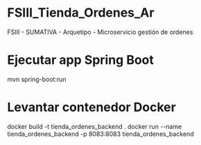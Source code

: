 # FSIII_Tienda_Ordenes_Ar
FSIII - SUMATIVA - Arquetipo - Microservicio gestión de ordenes

# Ejecutar app Spring Boot
mvn spring-boot:run

# Levantar contenedor Docker
docker build -t tienda_ordenes_backend .
docker run --name tienda_ordenes_backend -p 8083:8083 tienda_ordenes_backend